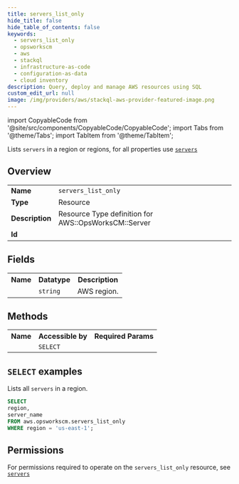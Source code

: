 ```yaml
---
title: servers_list_only
hide_title: false
hide_table_of_contents: false
keywords:
  - servers_list_only
  - opsworkscm
  - aws
  - stackql
  - infrastructure-as-code
  - configuration-as-data
  - cloud inventory
description: Query, deploy and manage AWS resources using SQL
custom_edit_url: null
image: /img/providers/aws/stackql-aws-provider-featured-image.png
---
```


import CopyableCode from '@site/src/components/CopyableCode/CopyableCode';
import Tabs from '@theme/Tabs';
import TabItem from '@theme/TabItem';

Lists <code>servers</code> in a region or regions, for all properties use <a href="/providers/aws/serviceName/servers/"><code>servers</code></a>

## Overview
<table><tbody>
<tr><td><b>Name</b></td><td><code>servers_list_only</code></td></tr>
<tr><td><b>Type</b></td><td>Resource</td></tr>
<tr><td><b>Description</b></td><td>Resource Type definition for AWS::OpsWorksCM::Server</td></tr>
<tr><td><b>Id</b></td><td><CopyableCode code="aws.opsworkscm.servers_list_only" /></td></tr>
</tbody></table>

## Fields
<table><tbody><tr><th>Name</th><th>Datatype</th><th>Description</th></tr><tr><td><CopyableCode code="region" /></td><td><code>string</code></td><td>AWS region.</td></tr>
</tbody></table>

## Methods

<table><tbody>
  <tr>
    <th>Name</th>
    <th>Accessible by</th>
    <th>Required Params</th>
  </tr>
  <tr>
    <td><CopyableCode code="list_resources" /></td>
    <td><code>SELECT</code></td>
    <td><CopyableCode code="region" /></td>
  </tr>
</tbody></table>

## `SELECT` examples
Lists all <code>servers</code> in a region.
```sql
SELECT
region,
server_name
FROM aws.opsworkscm.servers_list_only
WHERE region = 'us-east-1';
```


## Permissions

For permissions required to operate on the <code>servers_list_only</code> resource, see <a href="/providers/aws/opsworkscm/servers/#permissions"><code>servers</code></a>

